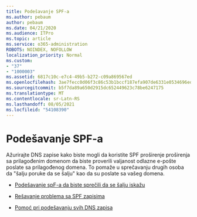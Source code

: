 ```yaml
---
title: Podešavanje SPF-a
ms.author: pebaum
author: pebaum
ms.date: 04/21/2020
ms.audience: ITPro
ms.topic: article
ms.service: o365-administration
ROBOTS: NOINDEX, NOFOLLOW
localization_priority: Normal
ms.custom:
- "37"
- "1000003"
ms.assetid: 6817c10c-e7c4-49b5-b272-c09a869567ed
ms.openlocfilehash: 3ae7fecc0d06f3c86c53b1bccf187efa907de6331e0534696edc1b0c80581f31
ms.sourcegitcommit: b5f7da89a650d2915dc652449623c78be6247175
ms.translationtype: MT
ms.contentlocale: sr-Latn-RS
ms.lasthandoff: 08/05/2021
ms.locfileid: "54108390"
---
```

# <a name="set-up-spf"></a>Podešavanje SPF-a

Ažurirajte DNS zapise kako biste mogli da koristite SPF proširenje proširenja sa prilagođenim domenom da biste proverili valjanost odlazne e-pošte poslate sa prilagođenog domena. To pomaže u sprečavanju drugih osoba da "šalju poruke da se šalju" kao da su poslate sa vašeg domena.
  
- [Podešavanje spF-a da biste sprečili da se šalju iskažu](/microsoft-365/security/office-365-security/set-up-spf-in-office-365-to-help-prevent-spoofing)

- [Rešavanje problema sa SPF zapisima](/microsoft-365/security/office-365-security/how-office-365-uses-spf-to-prevent-spoofing#SPFTroubleshoot)

- [Pomoć pri podešavanju svih DNS zapisa](/microsoft-365/admin/get-help-with-domains/create-dns-records-at-any-dns-hosting-provider)

